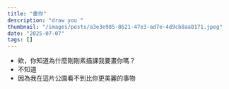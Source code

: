 ```yaml
---
title: "畫你"
description: "draw you "
thumbnail: "/images/posts/a3e3e985-8621-47e3-ad7e-4d9cb8aa8171.jpeg"
date: "2025-07-07"
tags: []
---
```

- 欸，你知道為什麼剛剛素描課我要畫你嗎？
- 不知道
- 因為我在這片公園看不到比你更美麗的事物
